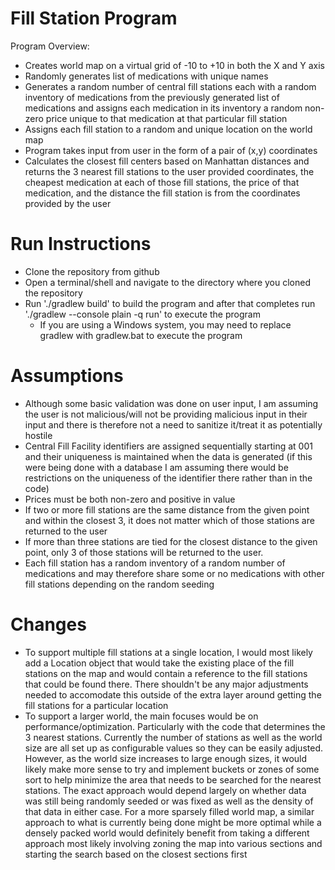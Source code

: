 
# Fill Station Program
Program Overview:
- Creates world map on a virtual grid of -10 to +10 in both the X and Y axis
- Randomly generates list of medications with unique names
- Generates a random number of central fill stations each with a random inventory of medications from the previously generated list of medications and assigns each medication in its inventory a random non-zero price unique to that medication at that particular fill station
- Assigns each fill station to a random and unique location on the world map
- Program takes input from user in the form of a pair of (x,y) coordinates
- Calculates the closest fill centers based on Manhattan distances and returns the 3 nearest fill stations to the user provided coordinates, the cheapest medication at each of those fill stations, the price of that medication, and the distance the fill station is from the coordinates provided by the user


# Run Instructions
- Clone the repository from github
- Open a terminal/shell and navigate to the directory where you cloned the repository
- Run './gradlew build' to build the program and after that completes run './gradlew --console plain -q run' to execute the program
    - If you are using a Windows system, you may need to replace gradlew with gradlew.bat to execute the program


# Assumptions
- Although some basic validation was done on user input, I am assuming the user is not malicious/will not be providing malicious input in their input and there is therefore not a need to sanitize it/treat it as potentially hostile
- Central Fill Facility identifiers are assigned sequentially starting at 001 and their uniqueness is maintained when the data is generated (if this were being done with a database I am assuming there would be restrictions on the uniqueness of the identifier there rather than in the code)
- Prices must be both non-zero and positive in value
- If two or more fill stations are the same distance from the given point and within the closest 3, it does not matter which of those stations are returned to the user
- If more than three stations are tied for the closest distance to the given point, only 3 of those stations will be returned to the user.
- Each fill station has a random inventory of a random number of medications and may therefore share some or no medications with other fill stations depending on the random seeding


# Changes
- To support multiple fill stations at a single location, I would most likely add a Location object that would take the existing place of the fill stations on the map and would contain a reference to the fill stations that could be found there.  There shouldn't be any major adjustments needed to accomodate this outside of the extra layer around getting the fill stations for a particular location
- To support a larger world, the main focuses would be on performance/optimization.  Particularly with the code that determines the 3 nearest stations.  Currently the number of stations as well as the world size are all set up as configurable values so they can be easily adjusted.  However, as the world size increases to large enough sizes, it would likely make more sense to try and implement buckets or zones of some sort to help minimize the area that needs to be searched for the nearest stations.  The exact approach would depend largely on whether data was still being randomly seeded or was fixed as well as the density of that data in either case.  For a more sparsely filled world map, a similar approach to what is currently being done might be more optimal while a densely packed world would definitely benefit from taking a different approach most likely involving zoning the map into various sections and starting the search based on the closest sections first